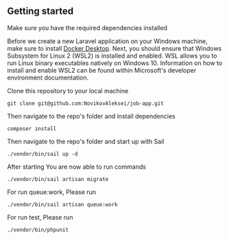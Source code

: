## Getting started

Make sure you have the required dependencies installed

Before we create a new Laravel application on your Windows machine,
make sure to install <a href="https://www.docker.com/products/docker-desktop/">Docker Desktop</a>. Next, you should ensure that
Windows Subsystem for Linux 2 (WSL2) is installed and enabled.
WSL allows you to run Linux binary executables natively on Windows 10.
Information on how to install and enable WSL2 can be found within Microsoft's
developer environment documentation.

Clone this repository to your local machine

```
git clone git@github.com:NovikovAleksei/job-app.git
```

Then navigate to the repo's folder and install dependencies

```
composer install
```

Then navigate to the repo's folder and start up with Sail

```
./vendor/bin/sail up -d
```

After starting You are now able to run commands


```
./vendor/bin/sail artisan migrate
```

For run queue:work, Please run 


```
./vendor/bin/sail artisan queue:work
```

For run test, Please run 


```
./vendor/bin/phpunit
```

